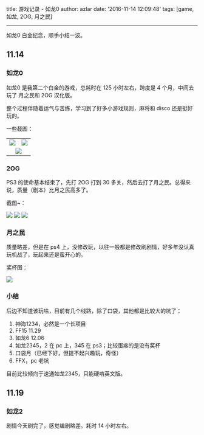 title: 游戏记录 - 如龙0
author: azlar
date: '2016-11-14 12:09:48'
tags: [game, 如龙, 2OG, 月之民]

---

如龙0 白金纪念，顺手小结一波。
<!-- desc -->
## 11.14
### 如龙0 
如龙0 是我第二个白金的游戏，总耗时在 125 小时左右，跨度是 4 个月，中间去玩了 月之民和 2OG 汉化版。

整个过程伴随着运气与苦练，学习到了好多小游戏规则，麻将和 disco 还是挺好玩的。

一些截图：

<table style="text-align:center;">
<tr>
	<td>
		<img src="http://blog.azlar.cc/images/games/IMG_1357.JPG">
	</td>
	<td>
		<img src="http://blog.azlar.cc/images/games/IMG_1359.JPG">
	</td>
</tr>
<tr>
	<td colspan="2">
		<img src="http://blog.azlar.cc/images/games/yakuza0.png">
	</td>
</tr>
</table>
	

### 2OG
PS3 的使命基本结束了，先打 2OG 打到 30 多关，然后去打了月之民。总得来说，质量（剧本）比月之民高多了。

截图~：

![](http://blog.azlar.cc/images/games/IMG_1318.JPG)
![](http://blog.azlar.cc/images/games/IMG_1319.JPG)
![](http://blog.azlar.cc/images/games/IMG_1320.JPG)

### 月之民
质量略差，但是在 ps4 上，没修改玩，以往一般都是修改刷剧情，好多年没认真玩机战了，玩起来还是蛮开心的。

奖杯图：

![](http://blog.azlar.cc/images/games/ogmd.png)


### 小结
后边不知道该玩啥，目前有几个线路，除了口袋，其他都是比较大的坑了：

1. 神海1234，必然是一个长项目
2. FF15 11.29
3. 如龙6 12.06
4. 如龙2345，2 在 pc 上，345 在 ps3；比较蛋疼的是没有奖杯
5. 口袋月（已经下好，但提不起兴趣玩，奇怪）
6. FFX，pc 老坑

目前比较倾向于速通如龙2345，只能硬啃英文版。

## 11.19
### 如龙2
剧情今天刷完了，感觉编剧略差。耗时 14 小时左右。